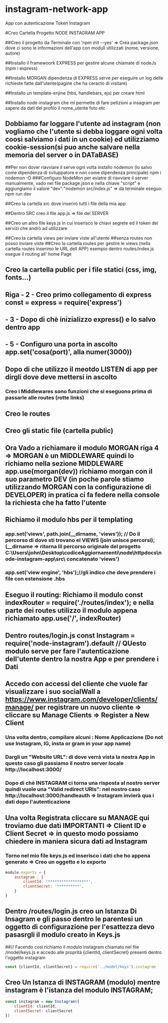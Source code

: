# instagram-network-app
App con autenticazione Token Instagram

#Creo Cartella Progetto NODE INSTAGRAM APP

##Creo il progetto da Terminale con 'npm init --yes' => Crea package.json dove ci sono le informazioni dell'app con moduli utilizzati (nome, versione, autore)

##Installo il framewoork EXPRESS per gestire alcune chiamate di nodeJs (npm i express)

##Installo MORGAN dipendenza di EXPRESS serve per eseguire un log delle richieste fatte dall'utente(pagine che ha ceracto di visitare)

##Installo un template-enjine (hbs, handlebars, ejs) per creare html 

##Installo node-instagram che mi permette di fare petizioni a insagram per sapere da dati del profilo il nome_utente foto etc

## Dobbiamo far loggare l'utente ad instagram (non vogliamo che l'utente si debba loggare ogni volta coosì salviamo i dati in un cookie) ed utilizziamo cookie-session(si puo anche salvare nella memoria del server o in DATaBASE)

##Per non dover riavviare il serve ogni volta installo nodemon (lo salvo come dipendenza di sviluppatore e non come dipendenza principale) npm i nodemon -D 
###Configuro NodeMon per eviatre di riavviare il server manualmente, vado nel file package.json e nella chiave "script" e aggiungiamo il valore "dev":"nodemon src/index.js" => da terminale eseguo: npm run dev

##Creo la cartella src dove inserirò tutti i file della mia app

##Dentro SRC creo il file app.js => file del SERVER

##Creo un altro file keys.js in cui inserisco le chiavi segrete ed il token dei servizi che andrò ad utilizzare

##Creo la cartella views per inviare viste all'utente
##senza routes non posso inviare viste
##Creo la cartella routes per gestire le views (nella cartella routes inserimo le URL dell APP) esempio dentro routes/index.js esegue il routing all' home Page 

## Creo la cartella public per i file statici (css, img, fonts...)

## Riga - 2 - Creo primo collegamento di express const = express = require('express')

## - 3 - Dopo di chè inizializzo express() e lo salvo dentro app

## - 5 - Configuro una porta in ascolto app.set('cosa(port)', alla numer(3000))

##  Dopo di che utilizzo il meotdo LISTEN di app per dirgli dove deve mettersi in ascolto 

###  Creo i Middlewares sono funzioni che si eseguono prima di passarle alle routes (rotte links)

##  Creo le routes

##  Creo gli static file (cartella public)

## Ora Vado a richiamare il modulo MORGAN riga 4 => MORGAN è un MIDDLEWARE quindi lo richiamo nella sezione MIDDLEWARE app.use(morgan(dev)) richiamo morgan con il suo parametro DEV (in poche parole stiamo utilizzando MORGAN con la configurazione di DEVELOPER) in pratica ci fa federe nella console la richiesta che ha fatto l'utente

## Richiamo il modulo hbs per il templating 
### app.set('views', path.join(__dirname, 'views')); // Do il percorso di dove sti trovano el VIEWS (join unisce percorsi);(__dirname => ritorna lil percorso originale del progetto C:\Users\john\Desktop\codiceAggiornamenti\node\httpdocs\node-instagram-app\src\ concatenato 'views')
### app.set('view engine', 'hbs');//gli indico che deve prendere i file con estensione .hbs

## Eseguo il routing: Richiamo il modulo const indexRouter = require('./routes/index'); e nella parte dei routes utilizzo il modulo appena richiamato app.use('/', indexRouter)

## Dentro routes/login.js const Instagram = require('node-instagram').default // QUesto modulo serve per fare l'autenticazione dell'utente dentro la nostra App e per prendere i Dati

## Accedo con accessi del cliente che vuole far visualizzare i suo socialWall a https://www.instagram.com/developer/clients/manage/ per registrare un nuovo cliente => cliccare su Manage Clients => Register a New Client
### Una volta dentro, compilare alcuni : Nome Applicazione  (Do not use Instagram, IG, insta or gram in your app name)
### Dargli un "Website URL": di dove verrà vista la nostra App in questo caso gli passiamo il nostro server locale http://localhost:3000/
### Dopo di chè INSTAGRAM ci torna una risposta al nostro server quindi vuole una "Valid redirect URIs": nel nostro caso http://localhost:3000/handleauth => Instagram invierà qua i dati dopo l'autenticazione
## Una volta Registrata cliccare su MANAGE qui troviamo due dati IMPORTANTI => Client ID e Client Secret => in questo modo possiamo chiedere in maniera sicura dati ad Instagram

### Torno nel mio file keys.js ed inserisco i dati che ho appena generato => Creo un oggetto e lo exporto 
```javascript
module.exports = {
    instagram : {
        clientId: '******************',
        clientSecret: '**********',
    }
}
```

## Dentro /routes/login.js creo un Istanza Di Insagram e gli passo dentro le parentesi un oggetto di configurazione per l'esattezza devo pasasrgli il modulo creato in Keys.js
##// Facendo così richiamo il modulo instagram chiamato nel file /model/keys.js e accedo alle proprità {clientId, clientSecret} presenti dentro l'oggetto instagram
```javascript
const {clientId, clientSecret} = require('../model/keys').instagram  
```
## Creo Un Istanza di INSTAGRAM (modulo) mentre instagram è l'istanza del modulo INSTAGRAM;
```javascript
const instagram = new Instagram({
    clientId: clientId,
    clientSecret: clientSecret
}) 
```